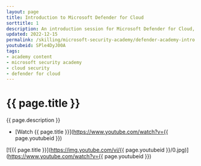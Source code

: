 ```yaml
---
layout: page
title: Introduction to Microsoft Defender for Cloud
sorttitle: 1
description: An introduction session for Microsoft Defender for Cloud, exploring key security challenges facing the industry, Defender for Cloud's core features, its comprehensive protection across varying workloads, along with a demo showcasing baseline capabilities for all your Azure, on-premises, and multicloud (Amazon AWS and Google GCP) resources.
updated: 2022-12-15
permalink: /skilling/microsoft-security-academy/defender-academy-intro
youtubeid: SPle4DyJ00A
tags: 
- academy content
- microsoft security academy
- cloud security
- defender for cloud
---
```


# {{ page.title }}

{{ page.description }}

* [Watch {{ page.title }}](https://www.youtube.com/watch?v={{ page.youtubeid }})

[![{{ page.title }}](https://img.youtube.com/vi/{{ page.youtubeid }}/0.jpg)](https://www.youtube.com/watch?v={{ page.youtubeid }})